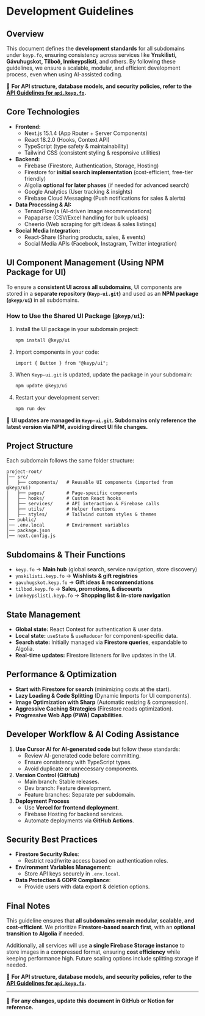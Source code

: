 # Development Guidelines

## Overview
This document defines the **development standards** for all subdomains under `keyp.fo`, ensuring consistency across services like **Ynskilisti, Gávuhugskot, Tilboð, Innkeypslisti**, and others. By following these guidelines, we ensure a scalable, modular, and efficient development process, even when using AI-assisted coding.

📌 **For API structure, database models, and security policies, refer to the [API Guidelines for `api.keyp.fo`](#).**

## Core Technologies
- **Frontend:**
  - Next.js 15.1.4 (App Router + Server Components)
  - React 18.2.0 (Hooks, Context API)
  - TypeScript (type safety & maintainability)
  - Tailwind CSS (consistent styling & responsive utilities)
- **Backend:**
  - Firebase (Firestore, Authentication, Storage, Hosting)
  - Firestore for **initial search implementation** (cost-efficient, free-tier friendly)
  - Algolia **optional for later phases** (if needed for advanced search)
  - Google Analytics (User tracking & insights)
  - Firebase Cloud Messaging (Push notifications for sales & alerts)
- **Data Processing & AI:**
  - TensorFlow.js (AI-driven image recommendations)
  - Papaparse (CSV/Excel handling for bulk uploads)
  - Cheerio (Web scraping for gift ideas & sales listings)
- **Social Media Integration:**
  - React-Share (Sharing products, sales, & events)
  - Social Media APIs (Facebook, Instagram, Twitter integration)

## UI Component Management (Using NPM Package for UI)
To ensure a **consistent UI across all subdomains**, UI components are stored in a **separate repository (`Keyp-ui.git`)** and used as an **NPM package (`@keyp/ui`)** in all subdomains.

### **How to Use the Shared UI Package (`@keyp/ui`):**
1. Install the UI package in your subdomain project:
   ```bash
   npm install @keyp/ui
   ```
2. Import components in your code:
   ```tsx
   import { Button } from "@keyp/ui";
   ```
3. When `Keyp-ui.git` is updated, update the package in your subdomain:
   ```bash
   npm update @keyp/ui
   ```
4. Restart your development server:
   ```bash
   npm run dev
   ```

📌 **UI updates are managed in `Keyp-ui.git`. Subdomains only reference the latest version via NPM, avoiding direct UI file changes.**

## Project Structure
Each subdomain follows the same folder structure:
```
project-root/
│── src/
│   ├── components/   # Reusable UI components (imported from @keyp/ui)
│   ├── pages/        # Page-specific components
│   ├── hooks/        # Custom React hooks
│   ├── services/     # API interaction & Firebase calls
│   ├── utils/        # Helper functions
│   ├── styles/       # Tailwind custom styles & themes
│── public/
│── .env.local        # Environment variables
│── package.json
│── next.config.js
```

## Subdomains & Their Functions
- `keyp.fo` → **Main hub** (global search, service navigation, store discovery)
- `ynskilisti.keyp.fo` → **Wishlists & gift registries**
- `gavuhugskot.keyp.fo` → **Gift ideas & recommendations**
- `tilbod.keyp.fo` → **Sales, promotions, & discounts**
- `innkeypslisti.keyp.fo` → **Shopping list & in-store navigation**

## State Management
- **Global state:** React Context for authentication & user data.
- **Local state:** `useState` & `useReducer` for component-specific data.
- **Search state:** Initially managed via **Firestore queries**, expandable to Algolia.
- **Real-time updates:** Firestore listeners for live updates in the UI.

## Performance & Optimization
- **Start with Firestore for search** (minimizing costs at the start).
- **Lazy Loading & Code Splitting** (Dynamic Imports for UI components).
- **Image Optimization with Sharp** (Automatic resizing & compression).
- **Aggressive Caching Strategies** (Firestore reads optimization).
- **Progressive Web App (PWA) Capabilities**.

## Developer Workflow & AI Coding Assistance
1. **Use Cursor AI for AI-generated code** but follow these standards:
   - Review AI-generated code before committing.
   - Ensure consistency with TypeScript types.
   - Avoid duplicate or unnecessary components.
2. **Version Control (GitHub)**
   - Main branch: Stable releases.
   - Dev branch: Feature development.
   - Feature branches: Separate per subdomain.
3. **Deployment Process**
   - Use **Vercel for frontend deployment**.
   - Firebase Hosting for backend services.
   - Automate deployments via **GitHub Actions**.

## Security Best Practices
- **Firestore Security Rules**:
  - Restrict read/write access based on authentication roles.
- **Environment Variables Management**:
  - Store API keys securely in `.env.local`.
- **Data Protection & GDPR Compliance**:
  - Provide users with data export & deletion options.

## Final Notes
This guideline ensures that **all subdomains remain modular, scalable, and cost-efficient**. We prioritize **Firestore-based search first**, with an **optional transition to Algolia** if needed.

Additionally, all services will use **a single Firebase Storage instance** to store images in a compressed format, ensuring **cost efficiency** while keeping performance high. Future scaling options include splitting storage if needed.

📌 **For API structure, database models, and security policies, refer to the [API Guidelines for `api.keyp.fo`](#).**

---
🚀 **For any changes, update this document in GitHub or Notion for reference.**
